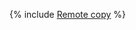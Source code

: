 {% include [Remote copy](../../../_includes/user-guide/data-processing/operations/remote-copy.md) %}